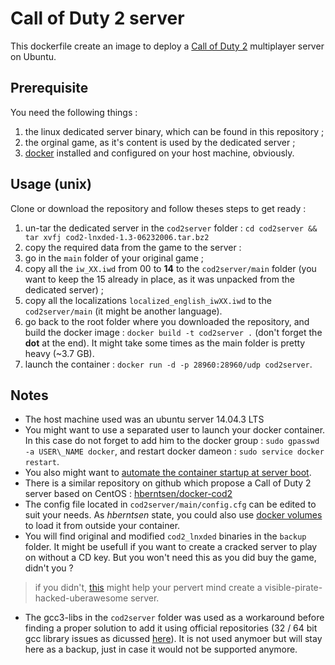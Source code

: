 # Call of Duty 2 server

This dockerfile create an image to deploy a [Call of Duty 2](https://en.wikipedia.org/wiki/Call_of_Duty_2) multiplayer server on Ubuntu.

## Prerequisite

You need the following things :

1. the linux dedicated server binary, which can be found in this repository ;
2. the orginal game, as it's content is used by the dedicated server ;
3. [docker](https://www.docker.com/) installed and configured on your host machine, obviously.

## Usage (unix)

Clone or download the repository and follow theses steps to get ready :

1. un-tar the dedicated server in the `cod2server` folder : `cd cod2server && tar xvfj cod2-lnxded-1.3-06232006.tar.bz2`
2. copy the required data from the game to the server :
  1. go in the `main` folder of your original game ;
  2. copy all the `iw_XX.iwd` from 00 to **14** to the `cod2server/main` folder (you want to keep the 15 already in place, as it was unpacked from the dedicated server) ;
  3. copy all the localizations `localized_english_iwXX.iwd` to the `cod2server/main` (it might be another language).
3. go back to the root folder where you downloaded the repository, and build the docker image : `docker build -t cod2server .` (don't forget the **dot** at the end). It might take some times as the main folder is pretty heavy (~3.7 GB).
4. launch the container : `docker run -d -p 28960:28960/udp cod2server`.

## Notes

* The host machine used was an ubuntu server 14.04.3 LTS
* You might want to use a separated user to launch your docker container. In this case do not forget to add him to the docker group : `sudo gpasswd -a USER\_NAME docker`, and restart docker dameon : `sudo service docker restart`.
* You also might want to [automate the container startup at server boot](https://docs.docker.com/articles/host_integration/).
* There is a similar repository on github which propose a Call of Duty 2 server based on CentOS : [hberntsen/docker-cod2](https://github.com/hberntsen/docker-cod2)
* The config file located in `cod2server/main/config.cfg` can be edited to suit your needs. As *hberntsen* state, you could also use [docker volumes](https://docs.docker.com/userguide/dockervolumes/) to load it from outside your container.
* You will find original and modified `cod2_lnxded` binaries in the `backup` folder. It might be usefull if you want to create a cracked server to play on without a CD key. But you won't need this as you did buy the game, didn't you ? 

> if you didn't, [this](http://killtube.org/showthread.php?1337-CoD2-Tutorial-How-to-make-your-cracked-server-show-up-in-the-master-list) might help your pervert mind create a visible-pirate-hacked-uberawesome server.

* The gcc3-libs in the `cod2server` folder was used as a workaround before finding a proper solution to add it using official repositories (32 / 64 bit gcc library issues as dicussed [here](http://askubuntu.com/questions/454253/how-to-run-32-bit-app-in-ubuntu-64-bit/454254#454254)). It is not used anymoer but will stay here as a backup, just in case it would not be supported anymore.
